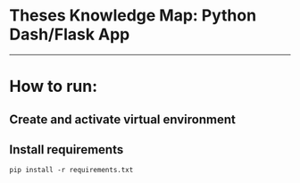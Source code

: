 # Theses Knowledge Map: Python Dash/Flask App
---
# How to run:

## Create and activate virtual environment

## Install requirements
    pip install -r requirements.txt